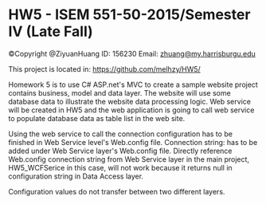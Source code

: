 # HW5 - ISEM 551-50-2015/Semester IV (Late Fall)
©Copyright @ZiyuanHuang 
ID: 156230 
Email: zhuang@my.harrisburgu.edu

This project is located in: https://github.com/melhzy/HW5/

Homework 5 is to use C# ASP.net's MVC to create a sample website project contains business, model and data layer.
The website will use some database data to illustrate the website data processing logic.
Web service will be created in HW5 and the web application is going to call web service to populate database data as table list in the web site.

Using the web service to call the connection configuration has to be finished in Web Service level's Web.config file.
Connection string:
  <connectionStrings>
    <add name="EmpInfoConnection" connectionString="Data Source=(local);Initial Catalog=employee;Integrated Security=SSPI;" />
  </connectionStrings>
has to be added under Web Service layer's Web.config file. Directly reference Web.config connection string from Web Service layer in the main project, HW5_WCFSerice in this case, will not work because it returns null in configuration string in Data Access layer.

Configuration values do not transfer between two different layers.